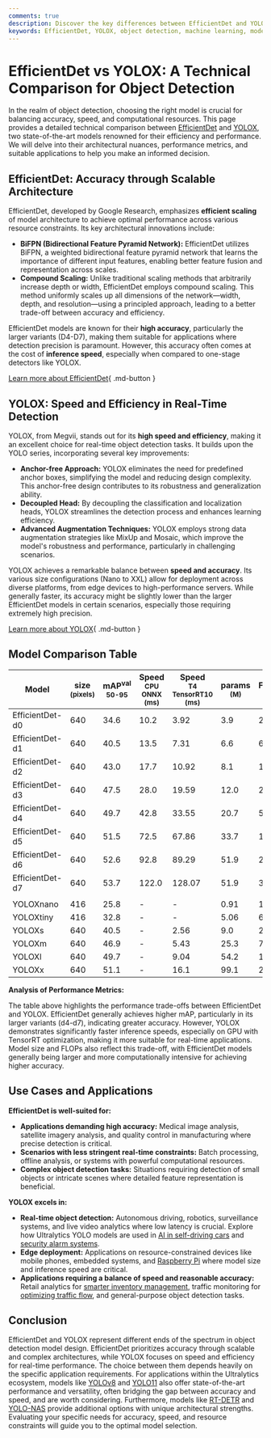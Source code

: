 ```yaml
---
comments: true
description: Discover the key differences between EfficientDet and YOLOX for object detection. Learn about their architectures, performance, and best use cases.
keywords: EfficientDet, YOLOX, object detection, machine learning, model comparison, real-time AI, computer vision, scalability, inference speed
---
```


# EfficientDet vs YOLOX: A Technical Comparison for Object Detection

<script async src="https://cdn.jsdelivr.net/npm/chart.js@latest/dist/chart.min.js"></script>
<script defer src="../../javascript/benchmark.js"></script>

<canvas id="modelComparisonChart" width="1024" height="400" active-models='["EfficientDet", "YOLOX"]'></canvas>

In the realm of object detection, choosing the right model is crucial for balancing accuracy, speed, and computational resources. This page provides a detailed technical comparison between [EfficientDet](https://arxiv.org/abs/1911.09070) and [YOLOX](https://arxiv.org/abs/2107.08430), two state-of-the-art models renowned for their efficiency and performance. We will delve into their architectural nuances, performance metrics, and suitable applications to help you make an informed decision.

## EfficientDet: Accuracy through Scalable Architecture

EfficientDet, developed by Google Research, emphasizes **efficient scaling** of model architecture to achieve optimal performance across various resource constraints. Its key architectural innovations include:

- **BiFPN (Bidirectional Feature Pyramid Network):** EfficientDet utilizes BiFPN, a weighted bidirectional feature pyramid network that learns the importance of different input features, enabling better feature fusion and representation across scales.
- **Compound Scaling:** Unlike traditional scaling methods that arbitrarily increase depth or width, EfficientDet employs compound scaling. This method uniformly scales up all dimensions of the network—width, depth, and resolution—using a principled approach, leading to a better trade-off between accuracy and efficiency.

EfficientDet models are known for their **high accuracy**, particularly the larger variants (D4-D7), making them suitable for applications where detection precision is paramount. However, this accuracy often comes at the cost of **inference speed**, especially when compared to one-stage detectors like YOLOX.

[Learn more about EfficientDet](https://arxiv.org/abs/1911.09070){ .md-button }

## YOLOX: Speed and Efficiency in Real-Time Detection

YOLOX, from Megvii, stands out for its **high speed and efficiency**, making it an excellent choice for real-time object detection tasks. It builds upon the YOLO series, incorporating several key improvements:

- **Anchor-free Approach:** YOLOX eliminates the need for predefined anchor boxes, simplifying the model and reducing design complexity. This anchor-free design contributes to its robustness and generalization ability.
- **Decoupled Head:** By decoupling the classification and localization heads, YOLOX streamlines the detection process and enhances learning efficiency.
- **Advanced Augmentation Techniques:** YOLOX employs strong data augmentation strategies like MixUp and Mosaic, which improve the model's robustness and performance, particularly in challenging scenarios.

YOLOX achieves a remarkable balance between **speed and accuracy**. Its various size configurations (Nano to XXL) allow for deployment across diverse platforms, from edge devices to high-performance servers. While generally faster, its accuracy might be slightly lower than the larger EfficientDet models in certain scenarios, especially those requiring extremely high precision.

[Learn more about YOLOX](https://arxiv.org/abs/2107.08430){ .md-button }

## Model Comparison Table

| Model           | size<br><sup>(pixels) | mAP<sup>val<br>50-95 | Speed<br><sup>CPU ONNX<br>(ms) | Speed<br><sup>T4 TensorRT10<br>(ms) | params<br><sup>(M) | FLOPs<br><sup>(B) |
| --------------- | --------------------- | -------------------- | ------------------------------ | ----------------------------------- | ------------------ | ----------------- |
| EfficientDet-d0 | 640                   | 34.6                 | 10.2                           | 3.92                                | 3.9                | 2.54              |
| EfficientDet-d1 | 640                   | 40.5                 | 13.5                           | 7.31                                | 6.6                | 6.1               |
| EfficientDet-d2 | 640                   | 43.0                 | 17.7                           | 10.92                               | 8.1                | 11.0              |
| EfficientDet-d3 | 640                   | 47.5                 | 28.0                           | 19.59                               | 12.0               | 24.9              |
| EfficientDet-d4 | 640                   | 49.7                 | 42.8                           | 33.55                               | 20.7               | 55.2              |
| EfficientDet-d5 | 640                   | 51.5                 | 72.5                           | 67.86                               | 33.7               | 130.0             |
| EfficientDet-d6 | 640                   | 52.6                 | 92.8                           | 89.29                               | 51.9               | 226.0             |
| EfficientDet-d7 | 640                   | 53.7                 | 122.0                          | 128.07                              | 51.9               | 325.0             |
|                 |                       |                      |                                |                                     |                    |                   |
| YOLOXnano       | 416                   | 25.8                 | -                              | -                                   | 0.91               | 1.08              |
| YOLOXtiny       | 416                   | 32.8                 | -                              | -                                   | 5.06               | 6.45              |
| YOLOXs          | 640                   | 40.5                 | -                              | 2.56                                | 9.0                | 26.8              |
| YOLOXm          | 640                   | 46.9                 | -                              | 5.43                                | 25.3               | 73.8              |
| YOLOXl          | 640                   | 49.7                 | -                              | 9.04                                | 54.2               | 155.6             |
| YOLOXx          | 640                   | 51.1                 | -                              | 16.1                                | 99.1               | 281.9             |

**Analysis of Performance Metrics:**

The table above highlights the performance trade-offs between EfficientDet and YOLOX. EfficientDet generally achieves higher mAP, particularly in its larger variants (d4-d7), indicating greater accuracy. However, YOLOX demonstrates significantly faster inference speeds, especially on GPU with TensorRT optimization, making it more suitable for real-time applications. Model size and FLOPs also reflect this trade-off, with EfficientDet models generally being larger and more computationally intensive for achieving higher accuracy.

## Use Cases and Applications

**EfficientDet is well-suited for:**

- **Applications demanding high accuracy:** Medical image analysis, satellite imagery analysis, and quality control in manufacturing where precise detection is critical.
- **Scenarios with less stringent real-time constraints:** Batch processing, offline analysis, or systems with powerful computational resources.
- **Complex object detection tasks:** Situations requiring detection of small objects or intricate scenes where detailed feature representation is beneficial.

**YOLOX excels in:**

- **Real-time object detection:** Autonomous driving, robotics, surveillance systems, and live video analytics where low latency is crucial. Explore how Ultralytics YOLO models are used in [AI in self-driving cars](https://www.ultralytics.com/solutions/ai-in-self-driving) and [security alarm systems](https://docs.ultralytics.com/guides/security-alarm-system/).
- **Edge deployment:** Applications on resource-constrained devices like mobile phones, embedded systems, and [Raspberry Pi](https://docs.ultralytics.com/guides/raspberry-pi/) where model size and inference speed are critical.
- **Applications requiring a balance of speed and reasonable accuracy:** Retail analytics for [smarter inventory management](https://www.ultralytics.com/blog/ai-for-smarter-retail-inventory-management), traffic monitoring for [optimizing traffic flow](https://www.ultralytics.com/blog/optimizingtraffic-management-with-ultralytics-yolo11), and general-purpose object detection tasks.

## Conclusion

EfficientDet and YOLOX represent different ends of the spectrum in object detection model design. EfficientDet prioritizes accuracy through scalable and complex architectures, while YOLOX focuses on speed and efficiency for real-time performance. The choice between them depends heavily on the specific application requirements. For applications within the Ultralytics ecosystem, models like [YOLOv8](https://www.ultralytics.com/yolo) and [YOLO11](https://docs.ultralytics.com/models/yolo11/) also offer state-of-the-art performance and versatility, often bridging the gap between accuracy and speed, and are worth considering. Furthermore, models like [RT-DETR](https://docs.ultralytics.com/models/rtdetr/) and [YOLO-NAS](https://docs.ultralytics.com/models/yolo-nas/) provide additional options with unique architectural strengths. Evaluating your specific needs for accuracy, speed, and resource constraints will guide you to the optimal model selection.
